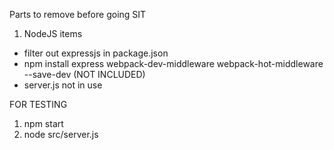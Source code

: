 Parts to remove before going SIT

1. NodeJS items

- filter out expressjs in package.json
- npm install express webpack-dev-middleware webpack-hot-middleware --save-dev (NOT INCLUDED)
- server.js not in use

FOR TESTING

1. npm start
2. node src/server.js
